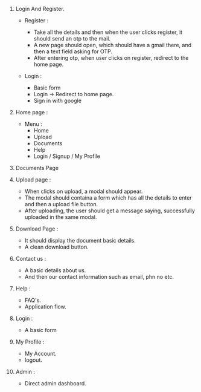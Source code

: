 
1. Login And Register.

   - Register :

     - Take all the details and then when the user clicks register, it should send an otp to the mail.
     - A new page should open, which should have a gmail there, and then a text field asking for OTP.
     - After entering otp, when user clicks on register, redirect to the home page.

   - Login :
     - Basic form
     - Login -> Redirect to home page.
     - Sign in with google

2. Home page :

   - Menu :
     - Home
     - Upload
     - Documents
     - Help
     - Login / Signup / My Profile

3. Documents Page

4. Upload page :

   - When clicks on upload, a modal should appear.
   - The modal should containa a form which has all the details to enter and then a upload file button.
   - After uploading, the user should get a message saying, successfully uploaded in the same modal.

5. Download Page :

   - It should display the document basic details.
   - A clean download button.

6. Contact us :

   - A basic details about us.
   - And then our contact information such as email, phn no etc.

7. Help :

   - FAQ's.
   - Application flow.

8. Login :

   - A basic form

9. My Profile :

   - My Account.
   - logout.

10. Admin :

    - Direct admin dashboard.
